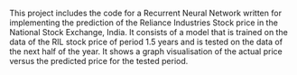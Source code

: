 This project includes the code for a Recurrent Neural Network written for implementing the prediction of the Reliance Industries Stock price in the National Stock Exchange, India.
It consists of a model that is trained on the data of the RIL stock price of period 1.5 years and is tested on the data of the next half of the year.
It shows a graph visualisation of the actual price versus the predicted price for the tested period.
